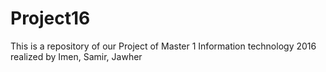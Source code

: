 # Project16
This is a repository of our Project of Master 1 Information technology 2016 realized by Imen, Samir, Jawher
